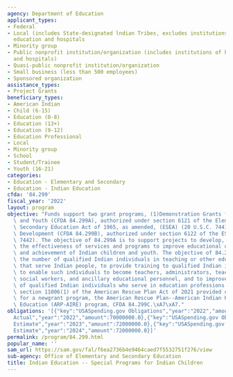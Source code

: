 ```yaml
---
agency: Department of Education
applicant_types:
- Federal
- Local (includes State-designated lndian Tribes, excludes institutions of higher
  education and hospitals
- Minority group
- Public nonprofit institution/organization (includes institutions of higher education
  and hospitals)
- Quasi-public nonprofit institution/organization
- Small business (less than 500 employees)
- Sponsored organization
assistance_types:
- Project Grants
beneficiary_types:
- American Indian
- Child (6-15)
- Education (0-8)
- Education (13+)
- Education (9-12)
- Education Professional
- Local
- Minority group
- School
- Student/Trainee
- Youth (16-21)
categories:
- Education - Elementary and Secondary
- Education - Indian Education
cfda: '84.299'
fiscal_year: '2022'
layout: program
objective: "Funds support two grant programs, (1)Demonstration Grants for Indian Children\
  \ and Youth (CFDA 84.299A), authorized under section 6121 of the Elementary and\
  \ Secondary Education Act of 1965, as amended, (ESEA) (20 U.S.C. 7441) and (2) Professional\
  \ Development (CFDA 84.299B), authorized under section 6122 of the ESEA (20 U.S.C.\
  \ 7442). The objective of 84.299A is to support projects to develop, test, and demonstrate\
  \ the effectiveness of services and programs to improve educational opportunities\
  \ and achievement of Indian children and youth. The objective of 84.299B is to increase\
  \ the number of qualified Indian individuals in teaching or other education professions\
  \ that serve Indian people, to provide training to qualified Indian individuals\
  \ to enable such individuals to become teachers, administrators, teacher aides,\
  \ social workers, and ancillary educational personnel, and to improve the skills\
  \ of qualified Indian individuals who serve in education professions. In addition,\
  \ section 11006(1) of the American Rescue Plan Act of 2021 provided onetime funding\
  \ for a newgrant program, the American Rescue Plan--American Indian Resilience in\
  \ Education (ARP-AIRE) program, CFDA 84.299C.\xA7\xA7."
obligations: '[{"key":"USASpending.gov Obligations","year":"2022","amount":73032019.23},{"key":"SAM.gov
  Actual","year":"2022","amount":70000000.0},{"key":"USASpending.gov Obligations","year":"2023","amount":20659719.89},{"key":"SAM.gov
  Estimate","year":"2023","amount":72000000.0},{"key":"USASpending.gov Obligations","year":"2024","amount":0.0},{"key":"SAM.gov
  Estimate","year":"2024","amount":72000000.0}]'
permalink: /program/84.299.html
popular_name: ''
sam_url: https://sam.gov/fal/f6ea2736b4e9464caed7f5532751f276/view
sub-agency: Office of Elementary and Secondary Education
title: Indian Education -- Special Programs for Indian Children
---
```

